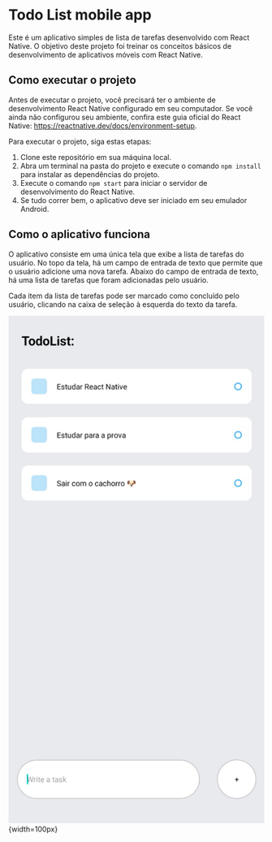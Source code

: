 # Todo List mobile app

Este é um aplicativo simples de lista de tarefas desenvolvido com React Native. O objetivo deste projeto foi treinar os conceitos básicos de desenvolvimento de aplicativos móveis com React Native.

## Como executar o projeto

Antes de executar o projeto, você precisará ter o ambiente de desenvolvimento React Native configurado em seu computador. Se você ainda não configurou seu ambiente, confira este guia oficial do React Native: https://reactnative.dev/docs/environment-setup.

Para executar o projeto, siga estas etapas:

1. Clone este repositório em sua máquina local.
2. Abra um terminal na pasta do projeto e execute o comando `npm install` para instalar as dependências do projeto.
3. Execute o comando `npm start` para iniciar o servidor de desenvolvimento do React Native.
4. Se tudo correr bem, o aplicativo deve ser iniciado em seu emulador Android.

## Como o aplicativo funciona

O aplicativo consiste em uma única tela que exibe a lista de tarefas do usuário. No topo da tela, há um campo de entrada de texto que permite que o usuário adicione uma nova tarefa. Abaixo do campo de entrada de texto, há uma lista de tarefas que foram adicionadas pelo usuário.

Cada item da lista de tarefas pode ser marcado como concluído pelo usuário, clicando na caixa de seleção à esquerda do texto da tarefa.


![Preview do projeto](https://github.com/MarceloCoelho1/Todo-List-mobile-app/blob/main/assets/preview.jpeg){width=100px}
